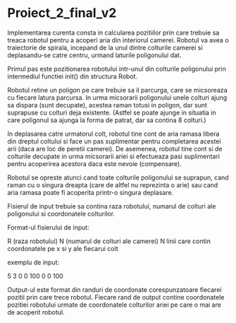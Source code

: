# Proiect_2_final_v2

Implementarea curenta consta in calcularea pozitiilor prin care trebuie sa treaca
robotul pentru a acoperi aria din interiorul camerei.
Robotul va avea o traiectorie de spirala, incepand de la unul dintre colturile
camerei si deplasandu-se catre centru, urmand laturile poligonului dat.

Primul pas este pozitionarea robotului intr-unul din colturile poligonului
prin intermediul functiei init() din structura Robot.

Robotul retine un poligon pe care trebuie sa il parcurga, care se micsoreaza cu
fiecare latura parcursa. In urma micsorarii poligonului unele colturi ajung sa dispara
(sunt decupate), acestea raman totusi in poligon, dar sunt suprapuse cu colturi deja
existente. (Astfel se poate ajunge in situatia in care poligonul sa ajunga la forma
de patrat, dar sa contina 8 colturi.)

In deplasarea catre urmatorul colt, robotul tine cont de aria ramasa libera din dreptul
coltului si face un pas suplimentar pentru completarea acestei arii (daca are loc de peretii
camerei). De asemenea, robotul tine cont si de colturile decupate in urma micsorarii ariei
si efectueaza pasi suplimentari pentru acoperirea acestora daca este nevoie (compensare).

Robotul se opreste atunci cand toate colturile poligonului se suprapun,
cand raman cu o singura dreapta (care de altfel nu reprezinta o arie) 
sau cand aria ramasa poate fi acoperita printr-o singura deplasare.

Fisierul de input trebuie sa contina raza robotului, numarul de colturi ale poligonului
si coordonatele colturilor.

Format-ul fisierului de input:

R (raza robotului)
N (numarul de colturi ale camerei)
N linii care contin coordonatele pe x si y ale fiecarui colt

exemplu de input:

5
3
0 0
100 0
0 100

Output-ul este format din randuri de coordonate corespunzatoare fiecarei pozitii
prin care trece robotul.
Fiecare rand de output contine coordonatele pozitiei robotului urmate de coordonatele
colturilor ariei pe care o mai are de acoperit robotul.
